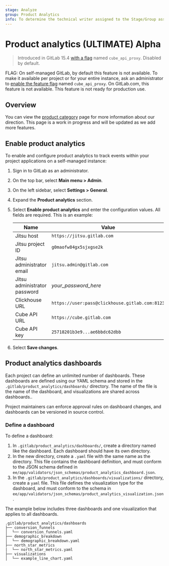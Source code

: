 ```yaml
---
stage: Analyze
group: Product Analytics
info: To determine the technical writer assigned to the Stage/Group associated with this page, see https://about.gitlab.com/handbook/product/ux/technical-writing/#assignments
---
```


# Product analytics **(ULTIMATE)** **Alpha**

> Introduced in GitLab 15.4 [with a flag](../../administration/feature_flags.md) named `cube_api_proxy`. Disabled by default.

FLAG:
On self-managed GitLab, by default this feature is not available. To make it available per project or for your entire instance, ask an administrator to [enable the feature flag](../../administration/feature_flags.md) named `cube_api_proxy`.
On GitLab.com, this feature is not available.
This feature is not ready for production use.

## Overview

You can view the [product category](https://about.gitlab.com/direction/analytics/product-analytics/) page for more information about our direction. This page is a work in progress and will be updated as we add more features.

## Enable product analytics

To enable and configure product analytics to track events
within your project applications on a self-managed instance:

1. Sign in to GitLab as an administrator.
1. On the top bar, select **Main menu > Admin**.
1. On the left sidebar, select **Settings > General**.
1. Expand the **Product analytics** section.
1. Select **Enable product analytics** and enter the configuration values.
   All fields are required. This is an example:

    | Name                         | Value                      |
    |------------------------------|----------------------------|
    | Jitsu host                   | `https://jitsu.gitlab.com` |
    | Jitsu project ID             | `g0maofw84gx5sjxgse2k` |
    | Jitsu administrator email    | `jitsu.admin@gitlab.com` |
    | Jitsu administrator password | _your_password_here_ |
    | Clickhouse URL               | `https://user:pass@clickhouse.gitlab.com:8123` |
    | Cube API URL                 | `https://cube.gitlab.com` |
    | Cube API key                 | `25718201b3e9...ae6bbdc62dbb` |

1. Select **Save changes**.

## Product analytics dashboards

Each project can define an unlimited number of dashboards. These dashboards are defined using our YAML schema and stored
in the `.gitlab/product_analytics/dashboards/` directory. The name of the file is the name of the dashboard, and visualizations are shared across dashboards..

Project maintainers can enforce approval rules on dashboard changes, and dashboards can be versioned in source control.

### Define a dashboard

To define a dashboard:

1. In `.gitlab/product_analytics/dashboards/`, create a directory named like the dashboard. Each dashboard should have its own directory.
1. In the new directory, create a `.yaml` file with the same name as the directory. This file contains the dashboard definition, and must conform to the JSON schema defined in `ee/app/validators/json_schemas/product_analytics_dashboard.json`.
1. In the `.gitlab/product_analytics/dashboards/visualizations/` directory, create a `yaml` file. This file defines the visualization type for the dashboard, and must conform to the schema in 
`ee/app/validators/json_schemas/product_analytics_visualization.json`.

The example below includes three dashboards and one visualization that applies to all dashboards.

```plaintext
.gitlab/product_analytics/dashboards
├── conversion_funnels
│  └── conversion_funnels.yaml
├── demographic_breakdown
│  └── demographic_breakdown.yaml
├── north_star_metrics
|  └── north_star_metrics.yaml
├── visualizations
│  └── example_line_chart.yaml
```
